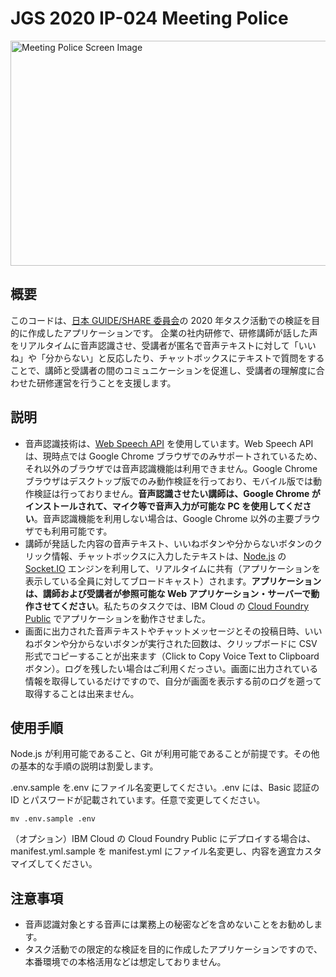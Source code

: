 # JGS 2020 IP-024 Meeting Police

<img src="https://user-images.githubusercontent.com/23325882/86427041-21194d00-bd24-11ea-8480-11e34c0ca1fe.gif" alt="Meeting Police Screen Image" width="576" height="360">

## 概要

このコードは、[日本 GUIDE/SHARE 委員会](http://www.uken.or.jp/jgs/news/index.html)の 2020 年タスク活動での検証を目的に作成したアプリケーションです。
企業の社内研修で、研修講師が話した声をリアルタイムに音声認識させ、受講者が匿名で音声テキストに対して「いいね」や「分からない」と反応したり、チャットボックスにテキストで質問をすることで、講師と受講者の間のコミュニケーションを促進し、受講者の理解度に合わせた研修運営を行うことを支援します。

## 説明

- 音声認識技術は、[Web Speech API](https://developer.mozilla.org/ja/docs/Web/API/Web_Speech_API) を使用しています。Web Speech API は、現時点では Google Chrome ブラウザでのみサポートされているため、それ以外のブラウザでは音声認識機能は利用できません。Google Chrome ブラウザはデスクトップ版でのみ動作検証を行っており、モバイル版では動作検証は行っておりません。**音声認識させたい講師は、Google Chrome がインストールされて、マイク等で音声入力が可能な PC を使用してください**。音声認識機能を利用しない場合は、Google Chrome 以外の主要ブラウザでも利用可能です。
- 講師が発話した内容の音声テキスト、いいねボタンや分からないボタンのクリック情報、チャットボックスに入力したテキストは、[Node.js](https://nodejs.org/ja/) の [Socket.IO](https://socket.io/) エンジンを利用して、リアルタイムに共有（アプリケーションを表示している全員に対してブロードキャスト）されます。**アプリケーションは、講師および受講者が参照可能な Web アプリケーション・サーバーで動作させてください**。私たちのタスクでは、IBM Cloud の [Cloud Foundry Public](https://www.ibm.com/jp-ja/cloud/cloud-foundry) でアプリケーションを動作させました。
- 画面に出力された音声テキストやチャットメッセージとその投稿日時、いいねボタンや分からないボタンが実行された回数は、クリップボードに CSV 形式でコピーすることが出来ます（Click to Copy Voice Text to Clipboard ボタン）。ログを残したい場合はご利用くだっさい。画面に出力されている情報を取得しているだけですので、自分が画面を表示する前のログを遡って取得することは出来ません。

## 使用手順

Node.js が利用可能であること、Git が利用可能であることが前提です。その他の基本的な手順の説明は割愛します。

.env.sample を.env にファイル名変更してください。.env には、Basic 認証の ID とパスワードが記載されています。任意で変更してください。

```
mv .env.sample .env
```

（オプション）IBM Cloud の Cloud Foundry Public にデプロイする場合は、manifest.yml.sample を manifest.yml にファイル名変更し、内容を適宜カスタマイズしてください。

## 注意事項

- 音声認識対象とする音声には業務上の秘密などを含めないことをお勧めします。
- タスク活動での限定的な検証を目的に作成したアプリケーションですので、本番環境での本格活用などは想定しておりません。
